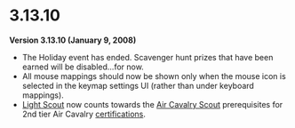 # 3.13.10

**Version 3.13.10 (January 9, 2008)**

- The Holiday event has ended. Scavenger hunt prizes that have been earned will
  be disabled...for now.
- All mouse mappings should now be shown only when the mouse icon is selected in
  the keymap settings UI (rather than under keyboard mappings).
- [Light Scout](../certifications/Light_Scout.md) now counts towards the
  [Air Cavalry Scout](../certifications/Air_Cavalry_Scout.md) prerequisites for
  2nd tier Air Cavalry [certifications](../certifications/Certification.md).
